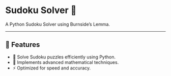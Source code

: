 # Sudoku Solver 🧩  
A Python Sudoku Solver using Burnside’s Lemma.

---

## 🚀 Features
- 🔢 Solve Sudoku puzzles efficiently using Python.
- 🧠 Implements advanced mathematical techniques.
- ⚡ Optimized for speed and accuracy.


